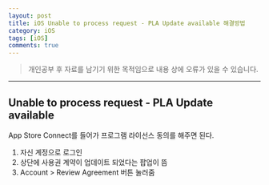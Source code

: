 ```yaml
---
layout: post
title: iOS Unable to process request - PLA Update available 해결방법 
category: iOS
tags: [iOS]
comments: true
---
```


> 개인공부 후 자료를 남기기 위한 목적임으로 내용 상에 오류가 있을 수 있습니다.    

<hr>

## Unable to process request - PLA Update available

App Store Connect를 들어가 프로그램 라이선스 동의를 해주면 된다. 

1. 자신 계정으로 로그인
2. 상단에 사용권 계약이 업데이트 되었다는 팝업이 뜸
3. Account > Review Agreement 버튼 눌러줌

